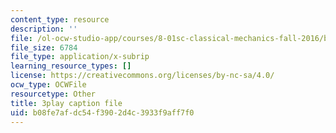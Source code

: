 ```yaml
---
content_type: resource
description: ''
file: /ol-ocw-studio-app/courses/8-01sc-classical-mechanics-fall-2016/b08fe7afdc54f3902d4c3933f9aff7f0_oQqskrRWGco.srt
file_size: 6784
file_type: application/x-subrip
learning_resource_types: []
license: https://creativecommons.org/licenses/by-nc-sa/4.0/
ocw_type: OCWFile
resourcetype: Other
title: 3play caption file
uid: b08fe7af-dc54-f390-2d4c-3933f9aff7f0
---
```


